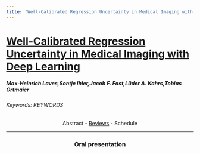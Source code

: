 ```yaml
---
title: "Well-Calibrated Regression Uncertainty in Medical Imaging with Deep Learning"
---
```

<style>
.paper_abstract {
  display: none;
  font-size: 90%;
  line-height: 1.35;
  text-align: justify;
  margin-top: 4px;
  padding-left: 20px;
  padding-right: 20px;
  padding-bottom: 4px;

  .actions {
    display: block;
    text-align: center;
    margin-top: 4px;
  }
}

.paper_qa {
  display: none;
  line-height: 1.35;
  text-align: center;
  margin-top: 4px;
  padding-left: 20px;
  padding-right: 20px;
  padding-bottom: 4px;

  .actions {
    display: block;
    text-align: center;
    margin-top: 4px;
  }
}
</style>

# [Well-Calibrated Regression Uncertainty in Medical Imaging with Deep Learning](https://chat.midl.io/channel/O212)

##### Max-Heinrich Laves,Sontje Ihler,Jacob F. Fast,Lüder A. Kahrs,Tobias Ortmaier
###### Keywords: KEYWORDS

<!-- ### Abstract -->
<center><a class="toggle_visibility" data-selector=".paper_abstract" data-level="3">Abstract</a>
        - <a href="https://openreview.net/forum?id=CecZ_0t79q">Reviews</a>
        - <a class="toggle_visibility" data-selector=".paper_qa" data-level="3">Schedule</a>

<span class="paper_abstract">
        The consideration of predictive uncertainty in medical imaging with deep learning is of utmost importance.
      We apply estimation of predictive uncertainty by variational Bayesian inference with Monte Carlo dropout to regression tasks and show why predictive uncertainty is systematically underestimated.
      We suggest to use $ \sigma $ scaling with a single scalar value; a simple, yet effective calibration method for both aleatoric and epistemic uncertainty.
      The performance of our approach is evaluated on a variety of common medical regression data sets using different state-of-the-art convolutional network architectures.
      In all experiments, $ \sigma $ scaling is able to reliably recalibrate predictive uncertainty, surpassing more complex calibration methods.
      It is easy to implement and maintains the accuracy.
      Well-calibrated uncertainty in regression allows robust rejection of unreliable predictions or detection of out-of-distribution samples.
        <span class="actions">
  <br/>
  <a class="toggle_visibility" data-level="2">Hide abstract</a></span>
</span>

<span class="paper_qa">
        Not available for now
        <br/>
        <span class="actions"><a class="toggle_visibility" data-level="2">Hide schedule</a></span>
</span>

---

### Oral presentation
